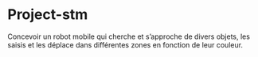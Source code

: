 # Project-stm
Concevoir un robot mobile qui cherche et s’approche de divers objets, les saisis et les déplace dans différentes zones en fonction de leur couleur.
